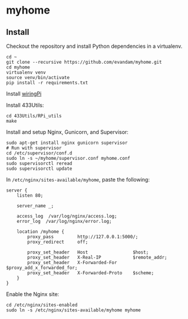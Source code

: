 # myhome

## Install
Checkout the repository and install Python dependencies in a virtualenv.
```
cd ~
git clone --recursive https://github.com/evandam/myhome.git
cd myhome
virtualenv venv
source venv/bin/activate
pip install -r requirements.txt
```

Install [wiringPi](http://wiringpi.com/download-and-install/)

Install 433Utils:
```
cd 433Utils/RPi_utils
make
```

Install and setup Nginx, Gunicorn, and Supervisor:
```
sudo apt-get install nginx gunicorn supervisor
# Run with supervisor
cd /etc/supervisor/conf.d
sudo ln -s ~/myhome/supervisor.conf myhome.conf
sudo supervisorctl reread
sudo supervisorctl update
```

In `/etc/nginx/sites-available/myhome`, paste the following:
```
server {
    listen 80;

    server_name _;

    access_log  /var/log/nginx/access.log;
    error_log  /var/log/nginx/error.log;

    location /myhome {
        proxy_pass         http://127.0.0.1:5000/;
        proxy_redirect     off;

        proxy_set_header   Host                 $host;
        proxy_set_header   X-Real-IP            $remote_addr;
        proxy_set_header   X-Forwarded-For      $proxy_add_x_forwarded_for;
        proxy_set_header   X-Forwarded-Proto    $scheme;
    }
}
```

Enable the Nginx site:
```
cd /etc/nginx/sites-enabled
sudo ln -s /etc/nginx/sites-available/myhome myhome
```

